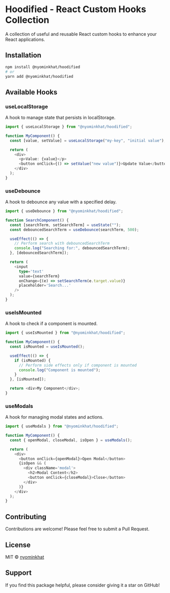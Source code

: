 # Hoodified - React Custom Hooks Collection

A collection of useful and reusable React custom hooks to enhance your React applications.

## Installation

```bash
npm install @nyominkhat/hoodified
# or
yarn add @nyominkhat/hoodified
```

## Available Hooks

### useLocalStorage

A hook to manage state that persists in localStorage.

```typescript
import { useLocalStorage } from "@nyominkhat/hoodified";

function MyComponent() {
  const [value, setValue] = useLocalStorage("my-key", "initial value");

  return (
    <div>
      <p>Value: {value}</p>
      <button onClick={() => setValue("new value")}>Update Value</button>
    </div>
  );
}
```

### useDebounce

A hook to debounce any value with a specified delay.

```typescript
import { useDebounce } from "@nyominkhat/hoodified";

function SearchComponent() {
  const [searchTerm, setSearchTerm] = useState("");
  const debouncedSearchTerm = useDebounce(searchTerm, 500);

  useEffect(() => {
    // Perform search with debouncedSearchTerm
    console.log("Searching for:", debouncedSearchTerm);
  }, [debouncedSearchTerm]);

  return (
    <input
      type='text'
      value={searchTerm}
      onChange={(e) => setSearchTerm(e.target.value)}
      placeholder='Search...'
    />
  );
}
```

### useIsMounted

A hook to check if a component is mounted.

```typescript
import { useIsMounted } from "@nyominkhat/hoodified";

function MyComponent() {
  const isMounted = useIsMounted();

  useEffect(() => {
    if (isMounted) {
      // Perform side effects only if component is mounted
      console.log("Component is mounted");
    }
  }, [isMounted]);

  return <div>My Component</div>;
}
```

### useModals

A hook for managing modal states and actions.

```typescript
import { useModals } from "@nyominkhat/hoodified";

function MyComponent() {
  const { openModal, closeModal, isOpen } = useModals();

  return (
    <div>
      <button onClick={openModal}>Open Modal</button>
      {isOpen && (
        <div className='modal'>
          <h2>Modal Content</h2>
          <button onClick={closeModal}>Close</button>
        </div>
      )}
    </div>
  );
}
```

## Contributing

Contributions are welcome! Please feel free to submit a Pull Request.

## License

MIT © [nyominkhat](https://github.com/nyominkhat)

## Support

If you find this package helpful, please consider giving it a star on GitHub!
